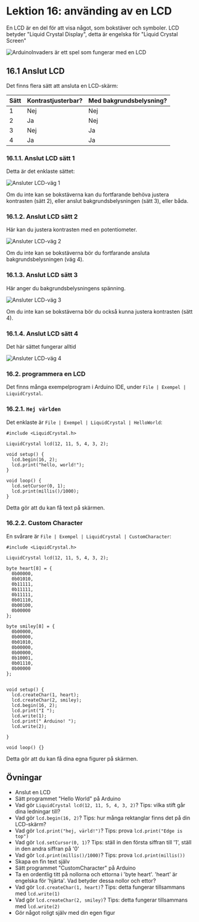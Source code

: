 # Lektion 16: använding av en LCD

En LCD är en del för att visa något, som bokstäver och symboler.
LCD betyder "Liquid Crystal Display", detta är engelska för "Liquid Crystal Screen"

![ArduinoInvaders är ett spel som fungerar med en LCD](ArduinoInvaders.jpg)

## 16.1 Anslut LCD

Det finns flera sätt att ansluta en LCD-skärm:

Sätt|Kontrastjusterbar?|Med bakgrundsbelysning?
----|------------------|-----------------------
1   |Nej               |Nej
2   |Ja                |Nej
3   |Nej               |Ja
4   |Ja                |Ja

### 16.1.1. Anslut LCD sätt 1

Detta är det enklaste sättet:

![Ansluter LCD-väg 1](LcdBreadboard1.png)

Om du inte kan se bokstäverna kan du fortfarande behöva justera kontrasten (sätt 2),
eller anslut bakgrundsbelysningen (sätt 3), eller båda.

### 16.1.2. Anslut LCD sätt 2

Här kan du justera kontrasten med en potentiometer.

![Ansluter LCD-väg 2](LcdBreadboard2.png)

Om du inte kan se bokstäverna bör du fortfarande ansluta bakgrundsbelysningen (väg 4).

### 16.1.3. Anslut LCD sätt 3

Här anger du bakgrundsbelysningens spänning.

![Ansluter LCD-väg 3](LcdBreadboard3.png)

Om du inte kan se bokstäverna bör du också kunna justera kontrasten (sätt 4).

### 16.1.4. Anslut LCD sätt 4

Det här sättet fungerar alltid

![Ansluter LCD-väg 4](LcdBreadboard4.png)

### 16.2. programmera en LCD

Det finns många exempelprogram i Arduino IDE, under `File | Exempel | LiquidCrystal`.

### 16.2.1. `Hej världen`

Det enklaste är `File | Exempel | LiquidCrystal | HelloWorld`:

```
#include <LiquidCrystal.h>

LiquidCrystal lcd(12, 11, 5, 4, 3, 2);

void setup() {
  lcd.begin(16, 2);
  lcd.print("hello, world!");
}

void loop() {
  lcd.setCursor(0, 1);
  lcd.print(millis()/1000);
}
```

Detta gör att du kan få text på skärmen.

### 16.2.2. Custom Character

En svårare är `File | Exempel | LiquidCrystal | CustomCharacter`:

```
#include <LiquidCrystal.h>

LiquidCrystal lcd(12, 11, 5, 4, 3, 2);

byte heart[8] = {
  0b00000,
  0b01010,
  0b11111,
  0b11111,
  0b11111,
  0b01110,
  0b00100,
  0b00000
};

byte smiley[8] = {
  0b00000,
  0b00000,
  0b01010,
  0b00000,
  0b00000,
  0b10001,
  0b01110,
  0b00000
};


void setup() {
  lcd.createChar(1, heart);
  lcd.createChar(2, smiley);
  lcd.begin(16, 2);
  lcd.print("I "); 
  lcd.write(1);
  lcd.print(" Arduino! ");
  lcd.write(2);

}

void loop() {}
```

Detta gör att du kan få dina egna figurer på skärmen.

## Övningar

* Anslut en LCD
* Sätt programmet "Hello World" på Arduino
* Vad gör `LiquidCrystal lcd(12, 11, 5, 4, 3, 2)`? Tips: vilka stift går dina ledningar till?
* Vad gör `lcd.begin(16, 2)`? Tips: hur många rektanglar finns det på din LCD-skärm?
* Vad gör `lcd.print("hej, värld!")`? Tips: prova `lcd.print("Edge is top")`
* Vad gör `lcd.setCursor(0, 1)`? Tips: ställ in den första siffran till '1', ställ in den andra siffran på '0'
* Vad gör `lcd.print(millis()/1000)`? Tips: prova `lcd.print(millis())`
* Skapa en fin text själv
* Sätt programmet "CustomCharacter" på Arduino
* Ta en ordentlig titt på nollorna och ettorna i 'byte heart'. 'heart' är engelska för 'hjärta'. Vad betyder dessa nollor och ettor?
* Vad gör `lcd.createChar(1, heart)`? Tips: detta fungerar tillsammans med `lcd.write(1)`
* Vad gör `lcd.createChar(2, smiley)`? Tips: detta fungerar tillsammans med `lcd.write(2)`
* Gör något roligt själv med din egen figur
